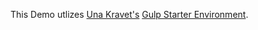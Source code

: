 This Demo utlizes [Una Kravet's](https://github.com/una) [Gulp Starter Environment](https://github.com/una/gulp-starter-env).